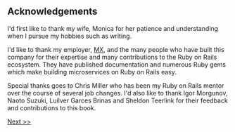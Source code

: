 ## Acknowledgements

I'd first like to thank my wife, Monica for her patience and understanding when I pursue my hobbies such as writing.

I'd like to thank my employer, [MX](https://mx.com), and the many people who have built this company for their expertise and many contributions to the Ruby on Rails ecosystem. They have published documentation and numerous Ruby gems which make building microservices on Ruby on Rails easy.

Special thanks goes to Chris Miller who has been my Ruby on Rails mentor over the course of several job changes. I'd also like to thank Igor Morgunov, Naoto Suzuki, Luilver Garces Brinas and Sheldon Teerlink for their feedback and contributions to this book.

[Next >>](007-copyright.md)
